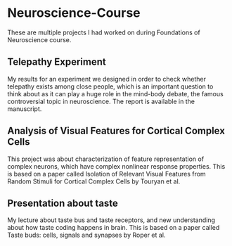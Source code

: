 # Neuroscience-Course
These are multiple projects I had worked on during Foundations of Neuroscience course.

## Telepathy Experiment
My results for an experiment we designed in order to check whether telepathy exists among close people, which is an important question to think about as it can play a huge role in the mind-body debate, the famous controversial topic in neuroscience. The report is available in the manuscript. 

## Analysis of Visual Features for Cortical Complex Cells
This project was about characterization of feature representation of complex neurons, which have complex nonlinear response properties. This is based on a paper called Isolation of Relevant Visual Features from Random Stimuli for Cortical Complex Cells by Touryan et al.

## Presentation about taste 
My lecture about taste bus and taste receptors, and new understanding about how taste coding happens in brain. This is based on a paper called Taste buds: cells, signals and synapses by Roper et al. 

